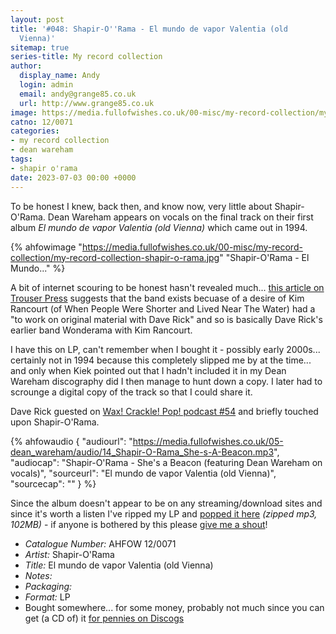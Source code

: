 ```yaml
---
layout: post
title: '#048: Shapir-O''Rama - El mundo de vapor Valentia (old
  Vienna)'
sitemap: true
series-title: My record collection 
author:
  display_name: Andy
  login: admin
  email: andy@grange85.co.uk
  url: http://www.grange85.co.uk
image: https://media.fullofwishes.co.uk/00-misc/my-record-collection/my-record-collection-shapir-o-rama.jpg
catno: 12/0071
categories:
- my record collection
- dean wareham
tags:
- shapir o'rama
date: 2023-07-03 00:00 +0000
---
```

To be honest I knew, back then, and know now, very little about Shapir-O'Rama. Dean Wareham appears on vocals on the final track on their first album _El mundo de vapor Valentia (old Vienna)_ which came out in 1994.

{% ahfowimage "https://media.fullofwishes.co.uk/00-misc/my-record-collection/my-record-collection-shapir-o-rama.jpg" "Shapir-O'Rama - El Mundo..." %}

A bit of internet scouring to be honest hasn't revealed much... [this article on Trouser Press](https://trouserpress.com/reviews/when-people-were-shorter-and-lived-near-the-water/) suggests that the band exists becuase of a desire of Kim Rancourt (of When People Were Shorter and Lived Near The Water) had a "to work on original material with Dave Rick" and so is basically Dave Rick's earlier band Wonderama with Kim Rancourt.

I have this on LP, can't remember when I bought it - possibly early 2000s... certainly not in 1994 because this completely slipped me by at the time... and only when Kiek pointed out that I hadn't included it in my Dean Wareham discography did I then manage to hunt down a copy. I later had to scrounge a digital copy of the track so that I could share it.

Dave Rick guested on [Wax! Crackle! Pop! podcast #54](https://www.mixcloud.com/wax_crackle_pop/wax-crackle-pop-54-mystical-shit-from-the-noo-yawk-underground-with-dave-rick-and-chris-xefos/) and briefly touched upon Shapir-O'Rama.

 {% ahfowaudio {
  "audiourl": "https://media.fullofwishes.co.uk/05-dean_wareham/audio/14_Shapir-O-Rama_She-s-A-Beacon.mp3",
  "audiocap": "Shapir-O'Rama - She's a Beacon (featuring Dean Wareham on vocals)",
  "sourceurl": "El mundo de vapor Valentia (old Vienna)",
  "sourcecap": ""
  } %}

Since the album doesn't appear to be on any streaming/download sites and since it's worth a listen I've ripped my LP and [popped it here](https://media.fullofwishes.co.uk/00-misc/my-record-collection/shapir-o-rama-el-mundo.zip) _(zipped mp3, 102MB)_ - if anyone is bothered by this please [give me a shout](https://www.fullofwishes.co.uk/about/)!

 - *Catalogue Number:* AHFOW 12/0071
 - *Artist:* Shapir-O'Rama
 - *Title:* El mundo de vapor Valentia (old Vienna)
 - *Notes:* 
 - *Packaging:* 
 - *Format:* LP
 - Bought somewhere... for some money, probably not much since you can get (a CD of) it [for pennies on Discogs](https://www.discogs.com/sell/list?master_id=144546&ev=mb)
